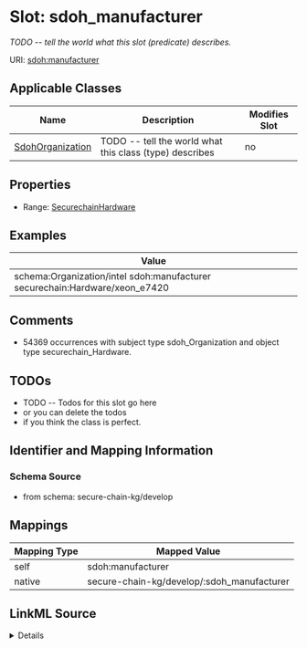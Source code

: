 

# Slot: sdoh_manufacturer


_TODO -- tell the world what this slot (predicate) describes._





URI: [sdoh:manufacturer](http://schema.org/manufacturer)



<!-- no inheritance hierarchy -->





## Applicable Classes

| Name | Description | Modifies Slot |
| --- | --- | --- |
| [SdohOrganization](../classes/SdohOrganization.md) | TODO -- tell the world what this class (type) describes |  no  |







## Properties

* Range: [SecurechainHardware](../classes/SecurechainHardware.md)






## Examples

| Value |
| --- |
| schema:Organization/intel sdoh:manufacturer securechain:Hardware/xeon_e7420 |

## Comments

* 54369 occurrences with subject type sdoh_Organization and object type securechain_Hardware.

## TODOs

* TODO -- Todos for this slot go here
* or you can delete the todos
* if you think the class is perfect.

## Identifier and Mapping Information







### Schema Source


* from schema: secure-chain-kg/develop




## Mappings

| Mapping Type | Mapped Value |
| ---  | ---  |
| self | sdoh:manufacturer |
| native | secure-chain-kg/develop/:sdoh_manufacturer |




## LinkML Source

<details>
```yaml
name: sdoh_manufacturer
description: TODO -- tell the world what this slot (predicate) describes.
todos:
- TODO -- Todos for this slot go here
- or you can delete the todos
- if you think the class is perfect.
comments:
- 54369 occurrences with subject type sdoh_Organization and object type securechain_Hardware.
examples:
- value: schema:Organization/intel sdoh:manufacturer securechain:Hardware/xeon_e7420
from_schema: secure-chain-kg/develop
rank: 1000
slot_uri: sdoh:manufacturer
alias: sdoh_manufacturer
domain_of:
- sdoh_Organization
range: securechain_Hardware

```
</details>